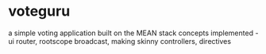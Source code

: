 # voteguru
a simple voting application
built on the MEAN stack
concepts implemented - ui router, rootscope broadcast, making skinny controllers, directives
